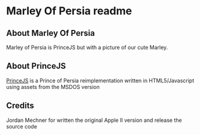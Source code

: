 # Marley Of Persia readme

## About Marley Of Persia

Marley of Persia is PrinceJS but with a picture of our cute Marley.

## About PrinceJS

[PrinceJS](https://github.com/ultrabolido/PrinceJS) is a Prince of Persia reimplementation written in HTML5/Javascript using assets from the MSDOS version 

## Credits
Jordan Mechner for written the original Apple II version and release the source code
